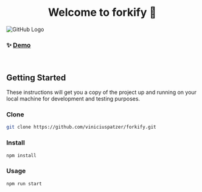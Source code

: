 <h1 align="center">Welcome to forkify 👋</h1>

![GitHub Logo](./forkify.gif)

### ✨ [Demo](https://forkify-viniciuspatzer.netlify.app/)
<br>

## Getting Started

These instructions will get you a copy of the project up and running on your local machine for development and testing purposes.
<br>

### Clone
```sh
git clone https://github.com/viniciuspatzer/forkify.git
```

### Install

```sh
npm install
```

### Usage

```sh
npm run start
```